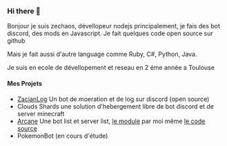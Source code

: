 ### Hi there 👋

Bonjour je suis zechaos, dévellopeur nodejs principalement, je fais des bot discord, des mods en Javascript. Je fait quelques code open source sur github

Mais je fait aussi d'autre language comme Ruby, C#, Python, Java.

Je suis en ecole de dévellopement et reseau en 2 éme année a Toulouse

#### Mes Projets
  - [ZacianLog](https://github.com/zechaos031/ZacianLogs) Un bot de moeration et de log sur discord (open source)
  - Clouds Shards une solution d'hebergement libre de bot discord et de server minecraft
  - [Arcane](https://arcane-center.xyz/) Une bot list et server list, [le module](https://www.npmjs.com/package/abcapi) par moi même [le code source](https://github.com/Arcane-Bot-Center/abcAPI)
  - PokemonBot (en cours d'étude)
  
